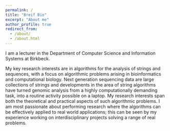 ```yaml
---
permalink: /
title: "Breif Bio"
excerpt: "About me"
author_profile: true
redirect_from: 
  - /about/
  - /about.html
---
```


I am a lecturer in the Department of Computer Science and Information Systems at Birkbeck.

My key research interests are in algorithms for the analysis of
strings and sequences, with a focus on algorithmic problems arising in
bioinformatics and computational biology. Next generation sequencing data are large collections of
strings and developments in the area of string algorithms have turned
genomic analysis from a highly computationally demanding task, into a
routine activity possible on a laptop. My research interests span both
the theoretical and practical aspects of such algorithmic problems. I am
most passionate about performing research where the algorithms can be
effectively applied to real world applications; this can be seen by my
experience working on interdisciplinary projects solving a range of real
problems.